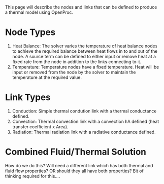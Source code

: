 This page will describe the nodes and links that can be defined to produce a thermal model using OpenProc.

# Node Types #
  1. Heat Balance:  The solver varies the temperature of heat balance nodes to achieve the required balance between heat flows in to and out of the node.  A source term can be defined to either input or remove heat at a fixed rate from the node in addition to the links connecting to it.
  1. Temperature:  Temperature nodes have a fixed temperature.  Heat will be input or removed from the node by the solver to maintain the temperature at the required value.

# Link Types #
  1. Conduction:  Simple thermal condution link with a thermal conductance defined.
  1. Convection:  Thermal convection link with a convection hA defined (heat transfer coefficient x Area).
  1. Radiation:   Thermal radiation link with a radiative conductance defined.


# Combined Fluid/Thermal Solution #
How do we do this?  Will need a different link which has both thermal and fluid flow properties?  OR should they all have both properties?  Bit of thinking required for this....